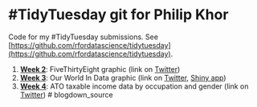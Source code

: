 # #TidyTuesday git for Philip Khor

Code for my #TidyTuesday submissions. See [https://github.com/rfordatascience/tidytuesday](https://github.com/rfordatascience/tidytuesday).
1. [**Week 2**](https://github.com/philip-khor/tidytuesday-pk/blob/master/week_2.md): FiveThirtyEight graphic (link on [Twitter](https://twitter.com/philip_khor/status/985006914307158018))
2. [**Week 3**](https://github.com/philip-khor/tidytuesday-pk/blob/master/tidyweek3.md): Our World In Data graphic (link on [Twitter](https://twitter.com/philip_khor/status/986260025344606208), [Shiny app](https://philipk.shinyapps.io/Tidy3/))
3. [**Week 4**](https://github.com/philip-khor/tidytuesday-pk/blob/master/tidyweek4.md): ATO taxable income data by occupation and gender (link on [Twitter](https://twitter.com/philip_khor/status/988760049085333504))
#   b l o g d o w n _ s o u r c e  
 